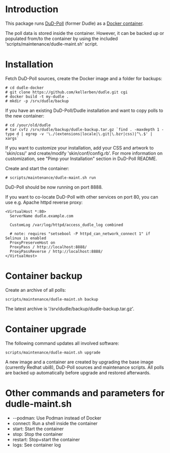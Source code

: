 Introduction
============

This package runs [DuD-Poll](https://dud-poll.inf.tu-dresden.de/) (former Dudle) as a [Docker container](https://www.docker.com/).

The poll data is stored inside the container. However, it can be backed up or populated from/to the container by using the included 'scripts/maintenance/dudle-maint.sh' script.

Installation
============

Fetch DuD-Poll sources, create the Docker image and a folder for backups:

    # cd dudle-docker
    # git clone https://github.com/kellerben/dudle.git cgi
    # docker build -t my-dudle .
    # mkdir -p /srv/dudle/backup

If you have an existing DuD-Poll/Dudle installation and want to copy polls to the new container:

    # cd /your/old/dudle
    # tar cvfz /srv/dudle/backup/dudle-backup.tar.gz `find . -maxdepth 1 -type d | egrep -v '\./(extensions|locale|\.git|\.bzr|css)|^\.$' | xargs`

If you want to customize your installation, add your CSS and artwork to 'skin/css/' and create/modify 'skin/conf/config.rb'. For more information on customization, see "Pimp your Installation" section in DuD-Poll README.

Create and start the container:

    # scripts/maintenance/dudle-maint.sh run

DuD-Poll should be now running on port 8888.

If you want to co-locate DuD-Poll with other services on port 80, you can use e.g. Apache httpd reverse proxy:

    <VirtualHost *:80>
      ServerName dudle.example.com

      CustomLog /var/log/httpd/access_dudle_log combined

      # note: requires "setsebool -P httpd_can_network_connect 1" if Selinux is enabled
      ProxyPreserveHost on
      ProxyPass / http://localhost:8888/
      ProxyPassReverse / http://localhost:8888/
    </VirtualHost>

Container backup
================

Create an archive of all polls:

    scripts/maintenance/dudle-maint.sh backup

The latest archive is '/srv/dudle/backup/dudle-backup.tar.gz'.

Container upgrade
=================

The following command updates all involved software:

    scripts/maintenance/dudle-maint.sh upgrade

A new image and a container are created by upgrading the base image (currently Redhat ubi8), DuD-Poll sources and maintenance scripts. All polls are backed up automatically before upgrade and restored afterwards.

Other commands and parameters for dudle-maint.sh
================================================

* --podman: Use Podman instead of Docker
* connect: Run a shell inside the container
* start: Start the container
* stop: Stop the container
* restart: Stop+start the container
* logs: See container log


